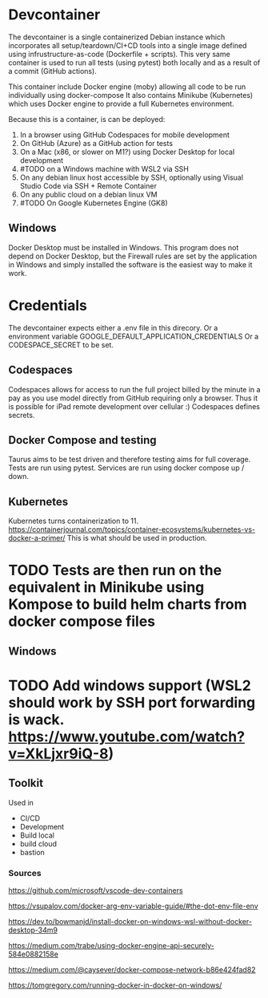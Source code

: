 
# Devcontainer

The devcontainer is a single containerized Debian instance which incorporates all setup/teardown/CI+CD
tools into a single image defined using infrustructure-as-code (Dockerfile + scripts). This very same container is used to
run all tests (using pytest) both locally and as a result of a commit (GitHub actions).

This container include Docker engine (moby) allowing all code to be run individually using docker-compose
It also contains Minikube (Kubernetes) which uses Docker engine to provide a full Kubernetes environment.

Because this is a container, is can be deployed:

1. In a browser using GitHub Codespaces for mobile development
2. On GitHub (Azure) as a GitHub action for tests
3. On a Mac (x86, or slower on M1?) using Docker Desktop for local development
4. #TODO on a Windows machine with WSL2 via SSH
5. On any debian linux host accessible by SSH, optionally using Visual Studio Code via SSH + Remote Container
6. On any public cloud on a debian linux VM
7. #TODO On Google Kubernetes Engine (GK8)

## Windows

Docker Desktop must be installed in Windows. This program does not depend on Docker Desktop, but the Firewall rules are set by the application in Windows
and simply installed the software is the easiest way to make it work.

# Credentials

The devcontainer expects either a .env file in this direcory.
Or a environment variable GOOGLE_DEFAULT_APPLICATION_CREDENTIALS
Or a CODESPACE_SECRET to be set.

## Codespaces

Codespaces allows for access to run the full project billed by the minute in a pay as you use model
directly from GitHub requiring only a browser. Thus it is possible for iPad remote development over cellular :)
Codespaces defines secrets.

## Docker Compose and testing

Taurus aims to be test driven and therefore testing aims for full coverage.
Tests are run using pytest. Services are run using docker compose up / down.

## Kubernetes

Kubernetes turns containerization to 11. <https://containerjournal.com/topics/container-ecosystems/kubernetes-vs-docker-a-primer/>
This is what should be used in production.

# TODO Tests are then run on the equivalent in Minikube using Kompose to build helm charts from docker compose files

## Windows

# TODO Add windows support (WSL2 should work by SSH port forwarding is wack. <https://www.youtube.com/watch?v=XkLjxr9iQ-8>)

## Toolkit

Used in

* CI/CD
* Development
* Build local
* build cloud
* bastion

### Sources

<https://github.com/microsoft/vscode-dev-containers>

<https://vsupalov.com/docker-arg-env-variable-guide/#the-dot-env-file-env>

<https://dev.to/bowmanjd/install-docker-on-windows-wsl-without-docker-desktop-34m9>

<https://medium.com/trabe/using-docker-engine-api-securely-584e0882158e>

<https://medium.com/@caysever/docker-compose-network-b86e424fad82>

<https://tomgregory.com/running-docker-in-docker-on-windows/>
